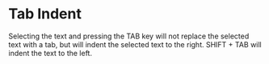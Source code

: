 # Tab Indent

Selecting the text and pressing the TAB key will not replace the
selected text with a tab, but will indent the selected text to the right.
SHIFT + TAB will indent the text to the left.
